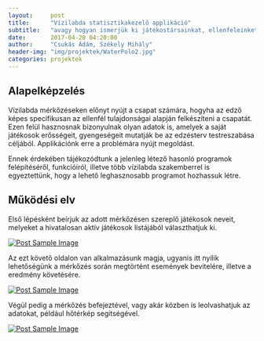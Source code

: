 ```yaml
---
layout:     post
title:      "Vízilabda statisztikakezelő applikáció"
subtitle:   "avagy hogyan ismerjük ki játékostársainkat, ellenfeleinket."
date:       2017-04-20 04:20:00
author:     "Csukás Ádám, Székely Mihály"
header-img: "img/projektek/WaterPolo2.jpg"
categories: projektek
---
```


<h2 class="section-heading">Alapelképzelés</h2>

<p>Vízilabda mérkőzéseken előnyt nyújt a csapat számára, hogyha az edző képes specifikusan az ellenfél tulajdonságai alapján felkészíteni a csapatát. Ezen felül hasznosnak bizonyulnak olyan adatok is, amelyek a saját játékosok erősségeit, gyengeségeit mutatják be az edzésterv testreszabása céljából. Applikációnk erre a problémára nyújt megoldást.</p>

<p>Ennek érdekében tájékozódtunk a jelenleg létező hasonló programok felépítéséről, funkcióiról, illetve több vízilabda szakemberrel is egyeztettünk, hogy a lehető leghasznosabb programot hozhassuk létre.</p>

<h2 class="section-heading">Működési elv</h2>

<p>Első lépésként beírjuk az adott mérkőzésen szereplő játékosok neveit, melyeket a hivatalosan aktív játékosok listájából választhatjuk ki.</p>

<a href="#">
    <img src="{{ site.baseurl }}/img/projektek/PlayerSelection.jpg" class="img-responsive" alt="Post Sample Image">
</a>

<p>Az ezt követő oldalon van alkalmazásunk magja, ugyanis itt nyílik lehetőségünk a mérkőzés során megtörtént események bevitelére, illetve a eredmény követésére.</p>

<a href="#">
    <img src="{{ site.baseurl }}/img/projektek/ActivitySelection.jpg" class="img-responsive" alt="Post Sample Image">
</a>

<p>Végül pedig a mérkőzés befejeztével, vagy akár közben is leolvashatjuk az adatokat, például hőtérkép segítségével.</p>

<a href="#">
    <img src="{{ site.baseurl }}/img/projektek/Heatmap.jpg" class="img-responsive" alt="Post Sample Image">
</a>

